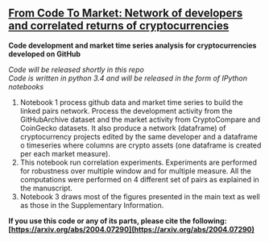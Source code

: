 ## [From Code To Market: Network of developers and correlated returns of cryptocurrencies](https://arxiv.org/abs/2004.07290)

__Code development and market time series analysis for cryptocurrencies developed on GitHub__

_Code will be released shortly in this repo_  
_Code is written in python 3.4 and will be released in the form of IPython notebooks_


1. Notebook 1 process github data and market time series to build the linked pairs network. Process the development activity from the GitHubArchive dataset and the market activity from CryptoCompare and CoinGecko datasets. It also produce a network (dataframe) of cryptocurrency projects edited by the same developer and a dataframe o timeseries where columns are crypto assets (one dataframe is created per each market measure).
2. This notebook run correlation experiments. Experiments are performed for robustness over multiple window and for multiple measure. All the computations were performed on 4 different set of pairs as explained in the manuscript.
3. Notebook 3 draws most of the figures presented in the main text as well as those in the Supplementary Information.

__If you use this code or any of its parts, please cite the following: [https://arxiv.org/abs/2004.07290](https://arxiv.org/abs/2004.07290)__
